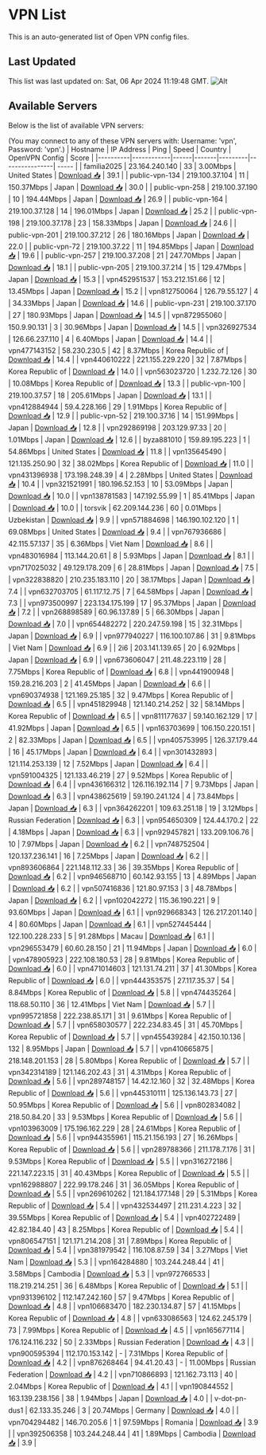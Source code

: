 # VPN List

This is an auto-generated list of Open VPN config files.

## Last Updated

This list was last updated on: Sat, 06 Apr 2024 11:19:48 GMT.
![Alt](https://repobeats.axiom.co/api/embed/186b98318ef1479477931607c1ad7d823f12451f.svg "Repobeats analytics image")

## Available Servers

Below is the list of available VPN servers:

(You may connect to any of these VPN servers with: Username: 'vpn', Password: 'vpn'.)
| Hostname | IP Address | Ping | Speed | Country | OpenVPN Config | Score |
|----------|------------|------|-------|---------|----------------| ----- |
| familia2025 | 23.164.240.140 | 33 | 3.00Mbps | United States | [Download 📥](./configs/server_0_US.ovpn) | 39.1 |
| public-vpn-134 | 219.100.37.104 | 11 | 150.37Mbps | Japan | [Download 📥](./configs/server_1_JP.ovpn) | 30.0 |
| public-vpn-258 | 219.100.37.190 | 10 | 194.44Mbps | Japan | [Download 📥](./configs/server_2_JP.ovpn) | 26.9 |
| public-vpn-164 | 219.100.37.128 | 14 | 196.01Mbps | Japan | [Download 📥](./configs/server_3_JP.ovpn) | 25.2 |
| public-vpn-198 | 219.100.37.178 | 23 | 158.33Mbps | Japan | [Download 📥](./configs/server_4_JP.ovpn) | 24.6 |
| public-vpn-201 | 219.100.37.212 | 26 | 180.16Mbps | Japan | [Download 📥](./configs/server_5_JP.ovpn) | 22.0 |
| public-vpn-72 | 219.100.37.22 | 11 | 194.85Mbps | Japan | [Download 📥](./configs/server_6_JP.ovpn) | 19.6 |
| public-vpn-257 | 219.100.37.208 | 21 | 247.70Mbps | Japan | [Download 📥](./configs/server_7_JP.ovpn) | 18.1 |
| public-vpn-205 | 219.100.37.214 | 15 | 129.47Mbps | Japan | [Download 📥](./configs/server_8_JP.ovpn) | 15.3 |
| vpn452951537 | 153.212.151.66 | 12 | 13.45Mbps | Japan | [Download 📥](./configs/server_9_JP.ovpn) | 15.2 |
| vpn812750064 | 126.79.55.127 | 4 | 34.33Mbps | Japan | [Download 📥](./configs/server_10_JP.ovpn) | 14.6 |
| public-vpn-231 | 219.100.37.170 | 27 | 180.93Mbps | Japan | [Download 📥](./configs/server_11_JP.ovpn) | 14.5 |
| vpn872955060 | 150.9.90.131 | 3 | 30.96Mbps | Japan | [Download 📥](./configs/server_12_JP.ovpn) | 14.5 |
| vpn326927534 | 126.66.237.110 | 4 | 6.40Mbps | Japan | [Download 📥](./configs/server_13_JP.ovpn) | 14.4 |
| vpn477143152 | 58.230.230.5 | 42 | 8.37Mbps | Korea Republic of | [Download 📥](./configs/server_14_KR.ovpn) | 14.4 |
| vpn440610222 | 221.155.229.220 | 32 | 7.87Mbps | Korea Republic of | [Download 📥](./configs/server_15_KR.ovpn) | 14.0 |
| vpn563023720 | 1.232.72.126 | 30 | 10.08Mbps | Korea Republic of | [Download 📥](./configs/server_16_KR.ovpn) | 13.3 |
| public-vpn-100 | 219.100.37.57 | 18 | 205.61Mbps | Japan | [Download 📥](./configs/server_17_JP.ovpn) | 13.1 |
| vpn412884944 | 59.4.228.166 | 29 | 1.91Mbps | Korea Republic of | [Download 📥](./configs/server_18_KR.ovpn) | 12.9 |
| public-vpn-52 | 219.100.37.16 | 14 | 151.99Mbps | Japan | [Download 📥](./configs/server_19_JP.ovpn) | 12.8 |
| vpn292869198 | 203.129.97.33 | 20 | 1.01Mbps | Japan | [Download 📥](./configs/server_20_JP.ovpn) | 12.6 |
| byza881010 | 159.89.195.223 | 1 | 54.86Mbps | United States | [Download 📥](./configs/server_21_US.ovpn) | 11.8 |
| vpn135645490 | 121.135.250.90 | 32 | 38.02Mbps | Korea Republic of | [Download 📥](./configs/server_22_KR.ovpn) | 11.0 |
| vpn431396938 | 173.198.248.39 | 4 | 2.28Mbps | United States | [Download 📥](./configs/server_23_US.ovpn) | 10.4 |
| vpn321521991 | 180.196.52.153 | 10 | 53.09Mbps | Japan | [Download 📥](./configs/server_24_JP.ovpn) | 10.0 |
| vpn138781583 | 147.192.55.99 | 1 | 85.41Mbps | Japan | [Download 📥](./configs/server_25_JP.ovpn) | 10.0 |
| torsvik | 62.209.144.236 | 60 | 0.01Mbps | Uzbekistan | [Download 📥](./configs/server_26_UZ.ovpn) | 9.9 |
| vpn571884698 | 146.190.102.120 | 1 | 69.08Mbps | United States | [Download 📥](./configs/server_27_US.ovpn) | 9.4 |
| vpn767936686 | 42.115.57.137 | 35 | 6.36Mbps | Viet Nam | [Download 📥](./configs/server_28_VN.ovpn) | 8.6 |
| vpn483016984 | 113.144.20.61 | 8 | 5.93Mbps | Japan | [Download 📥](./configs/server_29_JP.ovpn) | 8.1 |
| vpn717025032 | 49.129.178.209 | 6 | 28.81Mbps | Japan | [Download 📥](./configs/server_30_JP.ovpn) | 7.5 |
| vpn322838820 | 210.235.183.110 | 20 | 38.17Mbps | Japan | [Download 📥](./configs/server_31_JP.ovpn) | 7.4 |
| vpn632703705 | 61.117.12.75 | 7 | 64.58Mbps | Japan | [Download 📥](./configs/server_32_JP.ovpn) | 7.3 |
| vpn973500997 | 223.134.175.199 | 17 | 95.37Mbps | Japan | [Download 📥](./configs/server_33_JP.ovpn) | 7.2 |
| vpn268898589 | 60.96.137.89 | 5 | 66.30Mbps | Japan | [Download 📥](./configs/server_34_JP.ovpn) | 7.0 |
| vpn654482272 | 220.247.59.198 | 15 | 32.31Mbps | Japan | [Download 📥](./configs/server_35_JP.ovpn) | 6.9 |
| vpn977940227 | 116.100.107.86 | 31 | 9.81Mbps | Viet Nam | [Download 📥](./configs/server_36_VN.ovpn) | 6.9 |
| 2i6 | 203.141.139.65 | 20 | 6.92Mbps | Japan | [Download 📥](./configs/server_37_JP.ovpn) | 6.9 |
| vpn673606047 | 211.48.223.119 | 28 | 7.75Mbps | Korea Republic of | [Download 📥](./configs/server_38_KR.ovpn) | 6.8 |
| vpn441900948 | 159.28.216.203 | 2 | 41.45Mbps | Japan | [Download 📥](./configs/server_39_JP.ovpn) | 6.6 |
| vpn690374938 | 121.169.25.185 | 32 | 9.47Mbps | Korea Republic of | [Download 📥](./configs/server_40_KR.ovpn) | 6.5 |
| vpn451829948 | 121.140.214.252 | 32 | 58.14Mbps | Korea Republic of | [Download 📥](./configs/server_41_KR.ovpn) | 6.5 |
| vpn811177637 | 59.140.162.129 | 17 | 41.92Mbps | Japan | [Download 📥](./configs/server_42_JP.ovpn) | 6.5 |
| vpn163703699 | 106.150.220.151 | 2 | 82.33Mbps | Japan | [Download 📥](./configs/server_43_JP.ovpn) | 6.5 |
| vpn405753995 | 126.37.179.44 | 16 | 45.17Mbps | Japan | [Download 📥](./configs/server_44_JP.ovpn) | 6.4 |
| vpn301432893 | 121.114.253.139 | 12 | 7.52Mbps | Japan | [Download 📥](./configs/server_45_JP.ovpn) | 6.4 |
| vpn591004325 | 121.133.46.219 | 27 | 9.52Mbps | Korea Republic of | [Download 📥](./configs/server_46_KR.ovpn) | 6.4 |
| vpn436166312 | 126.116.192.114 | 7 | 9.73Mbps | Japan | [Download 📥](./configs/server_47_JP.ovpn) | 6.3 |
| vpn438625619 | 59.190.241.124 | 4 | 73.84Mbps | Japan | [Download 📥](./configs/server_48_JP.ovpn) | 6.3 |
| vpn364262201 | 109.63.251.18 | 19 | 3.12Mbps | Russian Federation | [Download 📥](./configs/server_49_RU.ovpn) | 6.3 |
| vpn954650309 | 124.44.170.2 | 22 | 4.18Mbps | Japan | [Download 📥](./configs/server_50_JP.ovpn) | 6.3 |
| vpn929457821 | 133.209.106.76 | 10 | 7.97Mbps | Japan | [Download 📥](./configs/server_51_JP.ovpn) | 6.2 |
| vpn748752504 | 120.137.236.141 | 16 | 7.25Mbps | Japan | [Download 📥](./configs/server_52_JP.ovpn) | 6.2 |
| vpn893606864 | 221.148.112.33 | 36 | 39.35Mbps | Korea Republic of | [Download 📥](./configs/server_53_KR.ovpn) | 6.2 |
| vpn946568710 | 60.142.93.155 | 13 | 4.89Mbps | Japan | [Download 📥](./configs/server_54_JP.ovpn) | 6.2 |
| vpn507416836 | 121.80.97.153 | 3 | 48.78Mbps | Japan | [Download 📥](./configs/server_55_JP.ovpn) | 6.2 |
| vpn102042272 | 115.36.190.221 | 9 | 93.60Mbps | Japan | [Download 📥](./configs/server_56_JP.ovpn) | 6.1 |
| vpn929668343 | 126.217.201.140 | 4 | 80.60Mbps | Japan | [Download 📥](./configs/server_57_JP.ovpn) | 6.1 |
| vpn527445444 | 122.100.228.233 | 5 | 91.28Mbps | Macau | [Download 📥](./configs/server_58_MO.ovpn) | 6.1 |
| vpn296553479 | 60.60.28.150 | 21 | 11.94Mbps | Japan | [Download 📥](./configs/server_59_JP.ovpn) | 6.0 |
| vpn478905923 | 222.108.180.53 | 28 | 9.81Mbps | Korea Republic of | [Download 📥](./configs/server_60_KR.ovpn) | 6.0 |
| vpn471014603 | 121.131.74.211 | 37 | 41.30Mbps | Korea Republic of | [Download 📥](./configs/server_61_KR.ovpn) | 6.0 |
| vpn444353575 | 27.117.35.37 | 54 | 8.84Mbps | Korea Republic of | [Download 📥](./configs/server_62_KR.ovpn) | 5.8 |
| vpn474435264 | 118.68.50.110 | 36 | 12.41Mbps | Viet Nam | [Download 📥](./configs/server_63_VN.ovpn) | 5.7 |
| vpn995721858 | 222.238.85.171 | 31 | 9.61Mbps | Korea Republic of | [Download 📥](./configs/server_64_KR.ovpn) | 5.7 |
| vpn658030577 | 222.234.83.45 | 31 | 45.70Mbps | Korea Republic of | [Download 📥](./configs/server_65_KR.ovpn) | 5.7 |
| vpn455439284 | 42.150.10.136 | 132 | 8.95Mbps | Japan | [Download 📥](./configs/server_66_JP.ovpn) | 5.7 |
| vpn410665875 | 218.148.201.153 | 28 | 5.80Mbps | Korea Republic of | [Download 📥](./configs/server_67_KR.ovpn) | 5.7 |
| vpn342314189 | 121.146.202.43 | 31 | 4.31Mbps | Korea Republic of | [Download 📥](./configs/server_68_KR.ovpn) | 5.6 |
| vpn289748157 | 14.42.12.160 | 32 | 32.48Mbps | Korea Republic of | [Download 📥](./configs/server_69_KR.ovpn) | 5.6 |
| vpn445310111 | 125.136.143.73 | 27 | 50.95Mbps | Korea Republic of | [Download 📥](./configs/server_70_KR.ovpn) | 5.6 |
| vpn802834082 | 218.50.84.20 | 33 | 9.53Mbps | Korea Republic of | [Download 📥](./configs/server_71_KR.ovpn) | 5.6 |
| vpn103963009 | 175.196.162.229 | 28 | 24.61Mbps | Korea Republic of | [Download 📥](./configs/server_72_KR.ovpn) | 5.6 |
| vpn944355961 | 115.21.156.193 | 27 | 16.26Mbps | Korea Republic of | [Download 📥](./configs/server_73_KR.ovpn) | 5.6 |
| vpn289788366 | 211.178.7.176 | 31 | 9.53Mbps | Korea Republic of | [Download 📥](./configs/server_74_KR.ovpn) | 5.5 |
| vpn316272186 | 221.147.223.15 | 31 | 40.43Mbps | Korea Republic of | [Download 📥](./configs/server_75_KR.ovpn) | 5.5 |
| vpn162988807 | 222.99.178.246 | 31 | 36.05Mbps | Korea Republic of | [Download 📥](./configs/server_76_KR.ovpn) | 5.5 |
| vpn269610262 | 121.184.177.148 | 29 | 5.31Mbps | Korea Republic of | [Download 📥](./configs/server_77_KR.ovpn) | 5.4 |
| vpn432534497 | 211.231.4.223 | 32 | 39.55Mbps | Korea Republic of | [Download 📥](./configs/server_78_KR.ovpn) | 5.4 |
| vpn402722489 | 42.82.184.40 | 43 | 8.25Mbps | Korea Republic of | [Download 📥](./configs/server_79_KR.ovpn) | 5.4 |
| vpn806547151 | 121.171.214.208 | 31 | 7.89Mbps | Korea Republic of | [Download 📥](./configs/server_80_KR.ovpn) | 5.4 |
| vpn381979542 | 116.108.87.59 | 34 | 3.27Mbps | Viet Nam | [Download 📥](./configs/server_81_VN.ovpn) | 5.3 |
| vpn164284880 | 103.244.248.44 | 41 | 3.58Mbps | Cambodia | [Download 📥](./configs/server_82_KH.ovpn) | 5.3 |
| vpn972766533 | 118.219.214.251 | 36 | 6.48Mbps | Korea Republic of | [Download 📥](./configs/server_83_KR.ovpn) | 5.1 |
| vpn931396102 | 112.147.242.160 | 57 | 9.47Mbps | Korea Republic of | [Download 📥](./configs/server_84_KR.ovpn) | 4.8 |
| vpn106683470 | 182.230.134.87 | 57 | 41.15Mbps | Korea Republic of | [Download 📥](./configs/server_85_KR.ovpn) | 4.8 |
| vpn633086563 | 124.62.245.179 | 73 | 7.99Mbps | Korea Republic of | [Download 📥](./configs/server_86_KR.ovpn) | 4.5 |
| vpn165677114 | 176.124.116.232 | 50 | 2.33Mbps | Russian Federation | [Download 📥](./configs/server_87_RU.ovpn) | 4.3 |
| vpn900595394 | 112.170.153.142 | - | 7.31Mbps | Korea Republic of | [Download 📥](./configs/server_88_KR.ovpn) | 4.2 |
| vpn876268464 | 94.41.20.43 | - | 11.00Mbps | Russian Federation | [Download 📥](./configs/server_89_RU.ovpn) | 4.2 |
| vpn710866893 | 121.162.73.113 | 40 | 2.04Mbps | Korea Republic of | [Download 📥](./configs/server_90_KR.ovpn) | 4.1 |
| vpn190844552 | 163.139.238.156 | 38 | 1.94Mbps | Japan | [Download 📥](./configs/server_91_JP.ovpn) | 4.0 |
| v-dot-pn-dus1 | 62.133.35.246 | 3 | 20.74Mbps | Germany | [Download 📥](./configs/server_92_DE.ovpn) | 4.0 |
| vpn704294482 | 146.70.205.6 | 1 | 97.59Mbps | Romania | [Download 📥](./configs/server_93_RO.ovpn) | 3.9 |
| vpn392506358 | 103.244.248.44 | 41 | 1.89Mbps | Cambodia | [Download 📥](./configs/server_94_KH.ovpn) | 3.9 |

